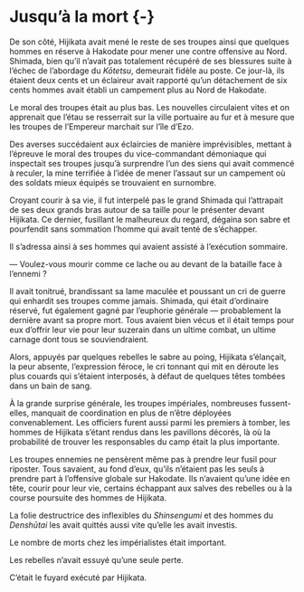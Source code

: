 # Jusqu’à la mort {-}

De son côté, Hijikata avait mené le reste de ses troupes ainsi que quelques
hommes en réserve à Hakodate pour mener une contre offensive au Nord. Shimada,
bien qu’il n’avait pas totalement récupéré de ses blessures suite à l’échec
de l’abordage du *Kōtetsu*, demeurait fidèle au poste. Ce jour-là, ils étaient
deux cents et un éclaireur avait rapporté qu’un détachement de six cents hommes
avait établi un campement plus au Nord de Hakodate.

Le moral des troupes était au plus bas. Les nouvelles circulaient vites et on
apprenait que l’étau se resserrait sur la ville portuaire au fur et à mesure
que les troupes de l’Empereur marchait sur l’île d’Ezo.

Des averses succédaient aux éclaircies de manière imprévisibles, mettant à
l’épreuve le moral des troupes du vice-commandant démoniaque qui inspectait
ses troupes jusqu’à surprendre l’un des siens qui avait commencé à reculer, la
mine terrifiée à l’idée de mener l’assaut sur un campement où des soldats mieux
équipés se trouvaient en surnombre.

Croyant courir à sa vie, il fut interpelé pas le grand Shimada qui l’attrapait
de ses deux grands bras autour de sa taille pour le présenter devant Hijikata.
Ce dernier, fusillant le malheureux du regard, dégaina son sabre et pourfendit
sans sommation l’homme qui avait tenté de s’échapper.

Il s’adressa ainsi à ses hommes qui avaient assisté à l’exécution sommaire.

— Voulez-vous mourir comme ce lache ou au devant de la bataille face à
l’ennemi ?

Il avait tonitrué, brandissant sa lame maculée et poussant un cri de guerre
qui enhardit ses troupes comme jamais. Shimada, qui était d’ordinaire réservé,
fut également gagné par l’euphorie générale — probablement la dernière avant
sa propre mort. Tous avaient bien vécus et il était temps pour eux d’offrir
leur vie pour leur suzerain dans un ultime combat, un ultime carnage dont
tous se souviendraient.

Alors, appuyés par quelques rebelles le sabre au poing, Hijikata s’élançait,
la peur absente, l’expression féroce, le cri tonnant qui mit en déroute les
plus couards qui s’étaient interposés, à défaut de quelques têtes tombées dans
un bain de sang.

À la grande surprise générale, les troupes impériales, nombreuses
fussent-elles, manquait de coordination en plus de n’être déployées
convenablement. Les officiers furent aussi parmi les premiers à tomber, les
hommes de Hijikata s’étant rendus dans les pavillons décorés, là où la
probabilité de trouver les responsables du camp était la plus importante.

Les troupes ennemies ne pensèrent même pas à prendre leur fusil pour riposter.
Tous savaient, au fond d’eux, qu’ils n’étaient pas les seuls à prendre part à
l’offensive globale sur Hakodate. Ils n’avaient qu’une idée en tête, courir
pour leur vie, certains échappant aux salves des rebelles ou à la course
poursuite des hommes de Hijikata.

La folie destructrice des inflexibles du *Shinsengumi* et des hommes du
*Denshūtai* les avait quittés aussi vite qu’elle les avait investis.

Le nombre de morts chez les impérialistes était important.

Les rebelles n’avait essuyé qu’une seule perte.

C’était le fuyard exécuté par Hijikata.
